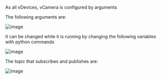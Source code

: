 As all vDevices, vCamera is configured by arguments

The following arguments are:




			
![image](https://github.com/gmvrachatis/vDevices/assets/66122405/cda9f0c2-76ae-40ac-b61c-1308f4cf2b2a)


It can be changed while it is running by changing the following variables with python commands

![image](https://github.com/gmvrachatis/vDevices/assets/66122405/d481c12e-782b-4482-b0b8-b103d325f7db)




The topic that subscribes and publishes are:

![image](https://github.com/gmvrachatis/vDevices/assets/66122405/351f5810-c896-49d6-a8d4-054d81341d02)
